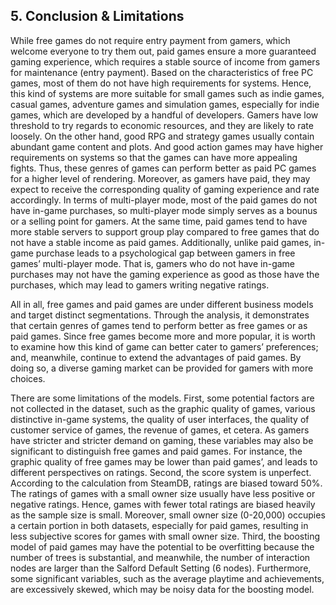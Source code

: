 ## 5. Conclusion & Limitations
While free games do not require entry payment from gamers, which welcome everyone to try them out, paid games ensure a more guaranteed gaming experience, which requires a stable source of income from gamers for maintenance (entry payment). Based on the characteristics of free PC games, most of them do not have high requirements for systems. Hence, this kind of systems are more suitable for small games such as indie games, casual games, adventure games and simulation games, especially for indie games, which are developed by a handful of developers. Gamers have low threshold to try regards to economic resources, and they are likely to rate loosely. On the other hand, good RPG and strategy games usually contain abundant game content and plots. And good action games may have higher requirements on systems so that the games can have more appealing fights. Thus, these genres of games can perform better as paid PC games for a higher level of rendering. Moreover, as gamers have paid, they may expect to receive the corresponding quality of gaming experience and rate accordingly. In terms of multi-player mode, most of the paid games do not have in-game purchases, so multi-player mode simply serves as a bounus or a selling point for gamers. At the same time, paid games tend to have more stable servers to support group play compared to free games that do not have a stable income as paid games. Additionally, unlike paid games, in-game purchase leads to a psychological gap between gamers in free games’ multi-player mode. That is, gamers who do not have in-game purchases may not have the gaming experience as good as those have the purchases, which may lead to gamers writing negative ratings. 

All in all, free games and paid games are under different business models and target distinct segmentations. Through the analysis, it demonstrates that certain genres of games tend to perform better as free games or as paid games. Since free games become more and more popular, it is worth to examine how this kind of game can better cater to gamers’ preferences; and, meanwhile, continue to extend the advantages of paid games. By doing so, a diverse gaming market can be provided for gamers with more choices.

There are some limitations of the models. First, some potential factors are not collected in the dataset, such as the graphic quality of games, various distinctive in-game systems, the quality of user interfaces, the quality of customer service of games, the revenue of games, et cetera. As gamers have stricter and stricter demand on gaming, these variables may also be significant to distinguish free games and paid games. For instance, the graphic quality of free games may be lower than paid games’, and leads to different perspectives on ratings. 
Second, the score system is unperfect. According to the calculation from SteamDB, ratings are biased toward 50%. The ratings of games with a small owner size usually have less positive or negative ratings. Hence, games with fewer total ratings are biased heavily as the sample size is small. Moreover, small owner size (0-20,000) occupies a certain portion in both datasets, especially for paid games, resulting in less subjective scores for games with small owner size. 
Third, the boosting model of paid games may have the potential to be overfitting because the number of trees is substantial, and meanwhile, the number of interaction nodes are larger than the Salford Default Setting (6 nodes). Furthermore, some significant variables, such as the average playtime and achievements, are excessively skewed, which may be noisy data for the boosting model.
